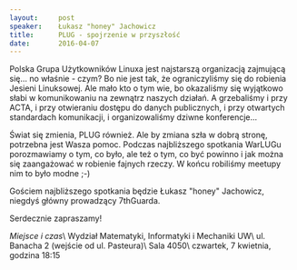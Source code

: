 ```yaml
---
layout:     post
speaker:    Łukasz "honey" Jachowicz
title:      PLUG - spojrzenie w przyszłość
date:       2016-04-07
---
```


Polska Grupa Użytkowników Linuxa jest najstarszą organizacją zajmującą
się... no właśnie - czym? Bo nie jest tak, że ograniczyliśmy się do
robienia Jesieni Linuksowej. Ale mało kto o tym wie, bo okazaliśmy się
wyjątkowo słabi w komunikowaniu na zewnątrz naszych działań. A grzebaliśmy
i przy ACTA, i przy otwieraniu dostępu do danych publicznych, i przy
otwartych standardach komunikacji, i organizowaliśmy dziwne konferencje...

Świat się zmienia, PLUG również. Ale by zmiana szła w dobrą stronę,
potrzebna jest Wasza pomoc. Podczas najbliższego spotkania WarLUGu
porozmawiamy o tym, co było, ale też o tym, co być powinno i jak można się
zaangażować w robienie fajnych rzeczy. W końcu robiliśmy meetupy nim to
było modne ;-)

Gościem najbliższego spotkania będzie Łukasz "honey" Jachowicz, niegdyś
główny prowadzący 7thGuarda.

Serdecznie zapraszamy!

_Miejsce i czas_\\
Wydział Matematyki, Informatyki i Mechaniki UW\\
ul. Banacha 2 (wejście od ul. Pasteura)\\
Sala 4050\\
czwartek, 7 kwietnia, godzina 18:15

